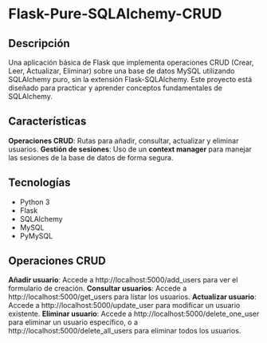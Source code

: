 # Flask-Pure-SQLAlchemy-CRUD

## Descripción
Una aplicación básica de Flask que implementa operaciones CRUD (Crear, Leer, Actualizar, Eliminar) sobre una base de datos MySQL utilizando SQLAlchemy puro, sin la extensión Flask-SQLAlchemy. Este proyecto está diseñado para practicar y aprender conceptos fundamentales de SQLAlchemy.

## Características
**Operaciones CRUD**: Rutas para añadir, consultar, actualizar y eliminar usuarios.
**Gestión de sesiones**: Uso de un **context manager** para manejar las sesiones de la base de datos de forma segura.

## Tecnologías
- Python 3
- Flask
- SQLAlchemy
- MySQL
- PyMySQL

## Operaciones CRUD
**Añadir usuario**: Accede a http://localhost:5000/add_users para ver el formulario de creación.
**Consultar usuarios**: Accede a http://localhost:5000/get_users para listar los usuarios.
**Actualizar usuario**: Accede a http://localhost:5000/update_user para modificar un usuario existente.
**Eliminar usuario**: Accede a http://localhost:5000/delete_one_user para eliminar un usuario específico, o a http://localhost:5000/delete_all_users para eliminar todos los usuarios.
